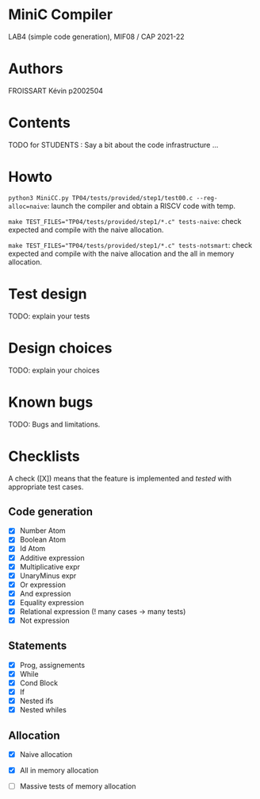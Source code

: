 # MiniC Compiler 
LAB4 (simple code generation), MIF08 / CAP 2021-22

# Authors

FROISSART Kévin p2002504

# Contents

TODO for STUDENTS : Say a bit about the code infrastructure ...

# Howto

`python3 MiniCC.py TP04/tests/provided/step1/test00.c --reg-alloc=naive`: launch the compiler and obtain a RISCV code with temp.

`make TEST_FILES="TP04/tests/provided/step1/*.c" tests-naive`: check expected and compile with the naive allocation.

`make TEST_FILES="TP04/tests/provided/step1/*.c" tests-notsmart`: check expected and compile with the naive allocation and the all in memory allocation.

# Test design 

TODO: explain your tests

# Design choices

TODO: explain your choices

# Known bugs

TODO: Bugs and limitations.

# Checklists

A check ([X]) means that the feature is implemented 
and *tested* with appropriate test cases.

## Code generation

- [X] Number Atom 
- [X] Boolean Atom
- [X] Id Atom 
- [X] Additive expression
- [X] Multiplicative expr
- [X] UnaryMinus expr
- [X] Or expression
- [X] And expression
- [X] Equality expression
- [X] Relational expression (! many cases -> many tests)
- [X] Not expression

## Statements

- [X] Prog, assignements
- [X] While
- [X] Cond Block
- [X] If
- [X] Nested ifs
- [X] Nested whiles

## Allocation

- [X] Naive allocation
- [X] All in memory allocation
- [ ] Massive tests of memory allocation

